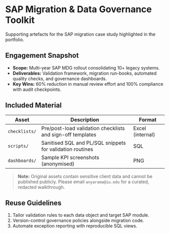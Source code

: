 # SAP Migration & Data Governance Toolkit

Supporting artefacts for the SAP migration case study highlighted in the portfolio.

## Engagement Snapshot

- **Scope:** Multi-year SAP MDG rollout consolidating 10+ legacy systems.
- **Deliverables:** Validation framework, migration run-books, automated quality checks, and governance dashboards.
- **Key Wins:** 60% reduction in manual review effort and 100% compliance with audit checkpoints.

## Included Material

| Asset | Description | Format |
| --- | --- | --- |
| `checklists/` | Pre/post-load validation checklists and sign-off templates | Excel (internal) |
| `scripts/` | Sanitised SQL and PL/SQL snippets for validation routines | SQL |
| `dashboards/` | Sample KPI screenshots (anonymised) | PNG |

> **Note:** Original assets contain sensitive client data and cannot be published publicly. Please email `anyarama@iu.edu` for a curated, redacted walkthrough.

## Reuse Guidelines

1. Tailor validation rules to each data object and target SAP module.
2. Version-control governance policies alongside migration code.
3. Automate exception reporting with reproducible SQL views.
